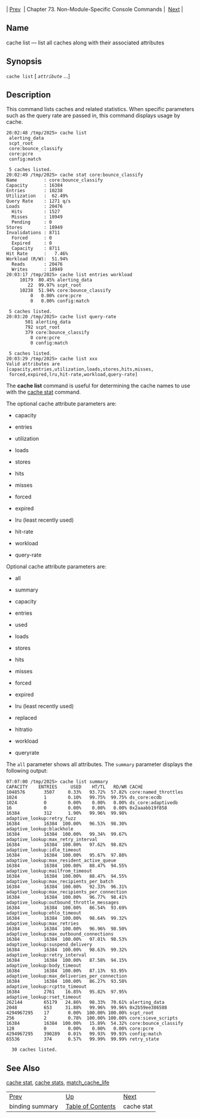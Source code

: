 | [Prev](console_commands.binding_summary)  | Chapter 73. Non-Module-Specific Console Commands |  [Next](console_commands.cache_stat) |

<a name="console_commands.cache_list"></a>
## Name

cache list — list all caches along with their associated attributes

## Synopsis

`cache list` [ *`attribute`* ...]

<a name="idp13791280"></a>
## Description

This command lists caches and related statistics. When specific parameters such as the query rate are passed in, this command displays usage by cache.

```
20:02:48 /tmp/2025> cache list
 alerting_data
 scpt_root
 core:bounce_classify
 core:pcre
 config:match

 5 caches listed.
20:02:49 /tmp/2025> cache stat core:bounce_classify
Name          : core:bounce_classify
Capacity      : 16384
Entries       : 10238
Utilization   :  62.49%
Query Rate    : 1271 q/s
Loads         : 20476
  Hits        : 1527
  Misses      : 18949
  Pending     : 0
Stores        : 18949
Invalidations : 8711
  Forced      : 0
  Expired     : 0
  Capacity    : 8711
Hit Rate      :   7.46%
Workload (R/W):  51.94%
  Reads       : 20476
  Writes      : 18949
20:03:17 /tmp/2025> cache list entries workload
     10179  80.45% alerting_data
        22  99.97% scpt_root
     10238  51.94% core:bounce_classify
         0   0.00% core:pcre
         0   0.00% config:match

 5 caches listed.
20:03:20 /tmp/2025> cache list query-rate
       501 alerting_data
       792 scpt_root
       379 core:bounce_classify
         0 core:pcre
         0 config:match

 5 caches listed.
20:03:29 /tmp/2025> cache list xxx
Valid attributes are [capacity,entries,utilization,loads,stores,hits,misses,
 forced,expired,lru,hit-rate,workload,query-rate]
```

The **cache list**      command is useful for determining the cache names to use with the [cache stat](console_commands.cache_stat "cache stat") command.

The optional cache attribute parameters are:

*   capacity

*   entries

*   utilization

*   loads

*   stores

*   hits

*   misses

*   forced

*   expired

*   lru (least recently used)

*   hit-rate

*   workload

*   query-rate

Optional cache attribute parameters are:

*   all

*   summary

*   capacity

*   entries

*   used

*   loads

*   stores

*   hits

*   misses

*   forced

*   expired

*   lru (least recently used)

*   replaced

*   hitratio

*   workload

*   queryrate

The `all` parameter shows all attributes. The `summary` parameter displays the following output:

```
07:07:00 /tmp/2025> cache list summary
CAPACITY    ENTRIES     USED    HT/TL   RD/WR CACHE
1048576       3507     0.33%   93.72%  57.82% core:named_throttles
1024          1        0.10%   99.75%  99.75% ds_core:ecdb
1024          0        0.00%    0.00%   0.00% ds_core:adaptivedb
16            0        0.00%    0.00%   0.00% 0x2aaabb19f858
16384         312      1.90%   99.96%  99.98% adaptive_lookup:retry_fuzz
16384         16384  100.00%   96.53%  98.30% adaptive_lookup:blackhole
16384         16384  100.00%   99.34%  99.67% adaptive_lookup:max_retry_interval
16384         16384  100.00%   97.62%  98.82% adaptive_lookup:idle_timeout
16384         16384  100.00%   95.67%  97.88% adaptive_lookup:max_resident_active_queue
16384         16384  100.00%   88.47%  94.55% adaptive_lookup:mailfrom_timeout
16384         16384  100.00%   88.47%  94.55% adaptive_lookup:max_recipients_per_batch
16384         16384  100.00%   92.33%  96.31% adaptive_lookup:max_recipients_per_connection
16384         16384  100.00%   96.77%  98.41% adaptive_lookup:outbound_throttle_messages
16384         16384  100.00%   86.54%  93.69% adaptive_lookup:ehlo_timeout
16384         16384  100.00%   98.64%  99.32% adaptive_lookup:max_retries
16384         16384  100.00%   96.96%  98.50% adaptive_lookup:max_outbound_connections
16384         16384  100.00%   97.01%  98.53% adaptive_lookup:suspend_delivery
16384         16384  100.00%   98.63%  99.32% adaptive_lookup:retry_interval
16384         16384  100.00%   87.58%  94.15% adaptive_lookup:body_timeout
16384         16384  100.00%   87.13%  93.95% adaptive_lookup:max_deliveries_per_connection
16384         16384  100.00%   86.27%  93.58% adaptive_lookup:rcptto_timeout
16384         2761    16.85%   95.82%  97.95% adaptive_lookup:rset_timeout
262144        65179   24.86%   98.33%  70.61% alerting_data
2048          653     31.88%   99.96%  99.96% 0x2b59ee386588
4294967295    17       0.00%  100.00% 100.00% scpt_root
256           2        0.78%  100.00% 100.00% core:sieve_scripts
16384         16384  100.00%   15.89%  54.32% core:bounce_classify
128           0        0.00%    0.00%   0.00% core:pcre
4294967295    390289   0.01%   99.93%  99.93% config:match
65536         374      0.57%   99.99%  99.99% retry_state

  30 caches listed.
```
<a name="idp7330528"></a>
## See Also

[cache stat](console_commands.cache_stat "cache stat"), [cache stats](console_commands.cache_stats "cache stats"), [match_cache_life](conf.ref.match_cache_life "match_cache_life")

|     |     |     |
| --- | --- | --- |
| [Prev](console_commands.binding_summary)  | [Up](console.cmds.ref) |  [Next](console_commands.cache_stat) |
| binding summary  | [Table of Contents](index) |  cache stat |

